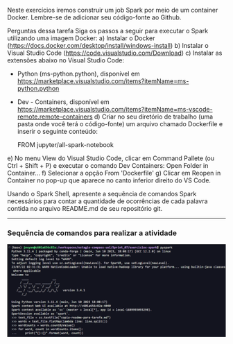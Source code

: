 Neste exercícios iremos construir um job Spark por meio de um container Docker. Lembre-se de adicionar seu código-fonte ao Github.

Perguntas dessa tarefa
Siga os passos a seguir para executar o Spark utilizando uma imagem Docker:
a) Instalar o Docker (https://docs.docker.com/desktop/install/windows-install)
b) Instalar o Visual Studio Code (https://code.visualstudio.com/Download)
c) Instalar as extensões  abaixo no Visual Studio Code:
- Python (ms-python.python), disponível em https://marketplace.visualstudio.com/items?itemName=ms-python.python
- Dev - Containers, disponível em
https://marketplace.visualstudio.com/items?itemName=ms-vscode-remote.remote-containers
d) Criar no seu diretório de trabalho (uma pasta onde você terá o código-fonte) um arquivo chamado Dockerfile e inserir o seguinte conteúdo:

    FROM jupyter/all-spark-notebook

e) No menu View do Visual Studio Code, clicar em Command Pallete (ou Ctrl + Shift + P) e executar o comando Dev Containers: Open Folder in Container...
f) Selecionar a opção From 'Dockerfile'
g) Clicar em Reopen in Container no pop-up que aparece no canto inferior direito do VS Code.

Usando o Spark Shell, apresente a sequência de comandos Spark necessários para contar a quantidade de ocorrências de cada palavra contida no arquivo README.md de seu repositório git.
___

### Sequência de comandos para realizar a atividade

![Comandos no terminal shell spark](shell-spark.png)